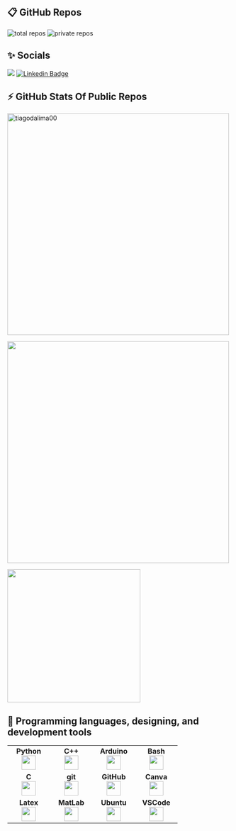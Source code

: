 ## 📋  GitHub Repos

![total repos](https://img.shields.io/badge/Total%20repos-05-green?logo=github&style=flat)
![private repos](https://img.shields.io/badge/Private%20repos-03-red?logo=github&style=flat)

## ✨ Socials
![](https://komarev.com/ghpvc/?username=CrazyGalEt&style=flat&color=brightgreen)
[![Linkedin Badge](https://img.shields.io/badge/-LinkedIn-0e76a8?style=flat-square&logo=Linkedin&logoColor=white)](https://www.linkedin.com/in/gabriel-santos-864259189/)
  <br>

## ⚡ GitHub Stats Of Public Repos
<div align="left">
  <p><img align="center" src="https://github-readme-streak-stats.herokuapp.com/?user=CrazyGalEt&theme=onedark&count_private=true" alt="tiagodalima00" width="500"/></p>
</div>

<div align = "left">
  <p><img align="center" src="https://github-readme-stats.vercel.app/api?username=CrazyGalEt&theme=onedark&show_icons=true" width="500"/></p>
 </div>

<div align = "left">
  <p><img align="center" src="https://github-readme-stats.vercel.app/api/top-langs?username=CrazyGalEt&theme=onedark" width="300"/></p>
 </div>


## 🔨 Programming languages, designing, and development tools

<table width="320px">
    <tbody>
        <tr valign="top">
            <td width="80px" align="center">
            <span><strong>Python</strong></span><br>
            <img height="32px" src="https://cdn.jsdelivr.net/gh/devicons/devicon/icons/python/python-original.svg">
            </td>
            <td width="80px" align="center">
            <span><strong>C++</strong></span><br>
            <img height="32" src="https://cdn.jsdelivr.net/gh/devicons/devicon/icons/cplusplus/cplusplus-original.svg">
            </td>
            <td width="80px" align="center">
            <span><strong>Arduino</strong></span><br>
            <img height="32" src="https://cdn.jsdelivr.net/gh/devicons/devicon/icons/arduino/arduino-original.svg">
            </td>
            <td width="80px" align="center">
            <span><strong>Bash</strong></span><br>
            <img height="32px" src="https://cdn.jsdelivr.net/gh/devicons/devicon/icons/bash/bash-original.svg">
            </td>
        </tr>
        <tr valign="top">
            <td width="80px" align="center">
            <span><strong>C</strong></span><br>
            <img height="32px" src="https://cdn.jsdelivr.net/gh/devicons/devicon/icons/c/c-original.svg">
            </td>
            <td width="80px" align="center">
            <span><strong>git</strong></span><br>
            <img height="32px" src="https://cdn.jsdelivr.net/gh/devicons/devicon/icons/git/git-plain.svg">
            </td>
            <td width="80px" align="center">
            <span><strong>GitHub</strong></span><br>
            <img height="32px" src="https://cdn.jsdelivr.net/gh/devicons/devicon/icons/github/github-original.svg">
            <td width="80px" align="center">
            <span><strong>Canva</strong></span><br>
            <img height="32px" src="https://cdn.jsdelivr.net/gh/devicons/devicon/icons/canva/canva-original.svg">
            </td>
        </tr>
      <tr valign="top">
            <td width="80px" align="center">
            <span><strong>Latex</strong></span><br>
            <img height="32px" src="https://cdn.jsdelivr.net/gh/devicons/devicon/icons/latex/latex-original.svg">
            </td>
            <td width="80px" align="center">
            <span><strong>MatLab</strong></span><br>
            <img height="32px" src="https://cdn.jsdelivr.net/gh/devicons/devicon/icons/matlab/matlab-original.svg">
            </td>
            <td width="80px" align="center">
            <span><strong>Ubuntu</strong></span><br>
            <img height="32px" src="https://cdn.jsdelivr.net/gh/devicons/devicon/icons/ubuntu/ubuntu-plain.svg">
            <td width="80px" align="center">
            <span><strong>VSCode</strong></span><br>
            <img height="32px" src="https://cdn.jsdelivr.net/gh/devicons/devicon/icons/vscode/vscode-original.svg">
            </td>
        </tr>
    </tbody>
</table>
